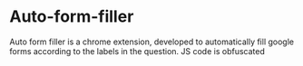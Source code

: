 # Auto-form-filler
Auto form filler is a chrome extension, developed to automatically fill google forms according to the labels in the question.
JS code is obfuscated

